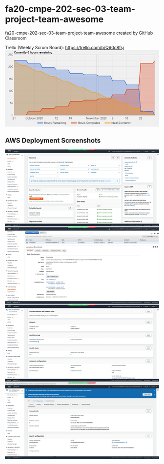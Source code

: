 # fa20-cmpe-202-sec-03-team-project-team-awesome
fa20-cmpe-202-sec-03-team-project-team-awesome created by GitHub Classroom

Trello (Weekly Scrum Board): https://trello.com/b/Q60c8fsj
![Burndown_chart](Screenshots/Burndown_chart.PNG)


## AWS Deployment Screenshots

![ec2_dashboard](Screenshots/ec2_dashboard.png)
![load_balancer_dashboard](Screenshots/load_balancer_dashboard.png)
![loadbalancer_auto_scale](Screenshots/loadbalancer_auto_scale.png)
![auto_scale_dashboard](Screenshots/auto_scale_dashboard.png)

